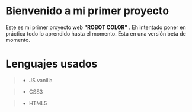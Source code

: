 # Bienvenido a mi primer proyecto

Este es mi primer proyecto web **"ROBOT COLOR"** . Eh intentado poner en práctica todo lo aprendido hasta el momento.  Esta en una versión beta de momento.


# Lenguajes usados
> - JS vanilla

> - CSS3

> - HTML5


